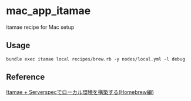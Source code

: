# mac_app_itamae
itamae recipe for Mac setup 

## Usage

`bundle exec itamae local recipes/brew.rb -y nodes/local.yml -l debug `

## Reference
[Itamae + Serverspecでローカル環境を構築する(Homebrew編)](http://qiita.com/fukuiretu/items/cfba17819bf269ae953d)
